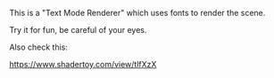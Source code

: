 This is a "Text Mode Renderer" which uses fonts to render the scene.

Try it for fun, be careful of your eyes.

Also check this:

https://www.shadertoy.com/view/tlfXzX
